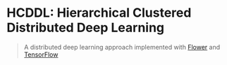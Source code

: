 # HCDDL: Hierarchical Clustered Distributed Deep Learning
> A distributed deep learning approach implemented with [Flower](https://flower.ai/) and [TensorFlow](https://tensorflow.org/)
